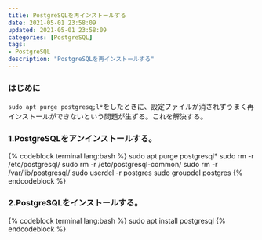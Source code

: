 ```yaml
---
title: PostgreSQLを再インストールする
date: 2021-05-01 23:58:09
updated: 2021-05-01 23:58:09
categories: [PostgreSQL]
tags:
- PostgreSQL
description: "PostgreSQLを再インストールする"
---
```

### はじめに
`sudo apt purge postgresq;l*`をしたときに、設定ファイルが消されずうまく再インストールができないという問題が生ずる。これを解決する。

### 1.PostgreSQLをアンインストールする。
{% codeblock terminal lang:bash %}
sudo apt purge postgresql*
sudo rm -r /etc/postgresql/
sudo rm -r /etc/postgresql-common/
sudo rm -r /var/lib/postgresql/
sudo userdel -r postgres
sudo groupdel postgres
{% endcodeblock %}

### 2.PostgreSQLをインストールする。
{% codeblock terminal lang:bash %}
sudo apt install postgresql
{% endcodeblock %}